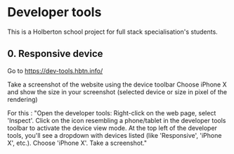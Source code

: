 # Developer tools
This is a Holberton school project for full stack specialisation's students.

## 0. Responsive device
Go to https://dev-tools.hbtn.info/

Take a screenshot of the website using the device toolbar Choose iPhone X and show the size in your screenshot (selected device or size in pixel of the rendering)

For this : "Open the developer tools: Right-click on the web page, select 'Inspect'. Click on the icon resembling a phone/tablet in the developer tools toolbar to activate the device view mode. At the top left of the developer tools, you'll see a dropdown with devices listed (like 'Responsive', 'iPhone X', etc.). Choose 'iPhone X'. Take a screenshot."
